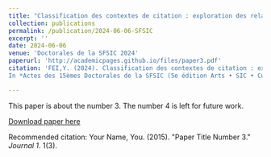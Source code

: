 ```yaml
---
title: "Classification des contextes de citation : exploration des relations sémantiques des citations à l’ère de la prolifération de la production scientifique"
collection: publications
permalink: /publication/2024-06-06-SFSIC
excerpt: ''
date: 2024-06-06
venue: 'Doctorales de la SFSIC 2024'
paperurl: 'http://academicpages.github.io/files/paper3.pdf'
citation: 'FEI,Y. (2024). Classification des contextes de citation : exploration des relations sémantiques des citations à l’ère de la prolifération de la production scientifique. Les doctorales de la SFSIC 2024, Centre de recherche sur les médiations de l’Université de Lorraine, Jun 2024, Nancy, France.
In *Actes des 15èmes Doctorales de la SFSIC (5e édition Arts • SIC • Culture)*. Doctorales 2024 de la SFSIC, Nancy, France. [Link](https://www.sfsic.org/evenements-sfsic/doctorales-sfsic/doctorales-sfsic-2024/)'

---
```

This paper is about the number 3. The number 4 is left for future work.

[Download paper here](http://academicpages.github.io/files/paper3.pdf)

Recommended citation: Your Name, You. (2015). "Paper Title Number 3." <i>Journal 1</i>. 1(3).
